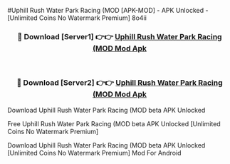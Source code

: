 #Uphill Rush Water Park Racing (MOD [APK-MOD] - APK Unlocked - [Unlimited Coins No Watermark Premium] 8o4ii



<div align="center">

<h3>🔴 Download [Server1] 👉👉 <a href="https://momento.my/?title=Uphill_Rush_Water_Park_Racing_(MOD">Uphill Rush Water Park Racing (MOD Mod Apk</a></h3><br>

<h3>🔴 Download [Server2] 👉👉 <a href="https://momento.my/?title=Uphill_Rush_Water_Park_Racing_(MOD">Uphill Rush Water Park Racing (MOD Mod Apk</a></h3>
</div>



Download Uphill Rush Water Park Racing (MOD beta APK Unlocked

Free Uphill Rush Water Park Racing (MOD beta APK Unlocked [Unlimited Coins No Watermark Premium]

Download Uphill Rush Water Park Racing (MOD beta APK Unlocked [Unlimited Coins No Watermark Premium] Mod For Android
